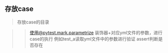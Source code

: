 ## 存放case
>存放case的目录

>>使用@pytest.mark.parametrize 装饰器+对应yml文件的参数，进行case的执行
>>例如test_a读取yml文件中的参数进行验证 assert判断是否存在